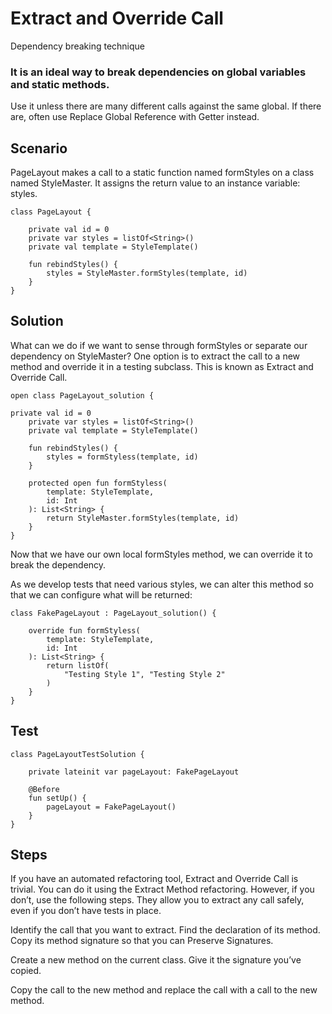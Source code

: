# Extract and Override Call
Dependency breaking technique

### It is an ideal way to break dependencies on global variables and static methods.

Use it unless there are many different calls against the same global. If there are, often use Replace Global Reference with Getter instead. 

## Scenario

PageLayout makes a call to a static function named formStyles on a class named StyleMaster. It assigns the return value to an instance variable: styles. 

```
class PageLayout {

    private val id = 0
    private var styles = listOf<String>()
    private val template = StyleTemplate()

    fun rebindStyles() {
        styles = StyleMaster.formStyles(template, id)
    }
}
```
## Solution

What can we do if we want to sense through formStyles or separate our dependency on StyleMaster? One option is to extract the call to a new method and override it in a testing subclass. This is known as Extract and Override Call.
```
open class PageLayout_solution {

private val id = 0
    private var styles = listOf<String>()
    private val template = StyleTemplate()

    fun rebindStyles() {
        styles = formStyless(template, id)
    }

    protected open fun formStyless(
        template: StyleTemplate,
        id: Int
    ): List<String> {
        return StyleMaster.formStyles(template, id)
    }
}
```
Now that we have our own local formStyles method, we can override it to break the dependency.

As we develop tests that need various styles, we can alter this method so that we can configure what will be returned:

```
class FakePageLayout : PageLayout_solution() {

    override fun formStyless(
        template: StyleTemplate,
        id: Int
    ): List<String> {
        return listOf(
            "Testing Style 1", "Testing Style 2"
        )
    }
}
```
## Test
```
class PageLayoutTestSolution {

    private lateinit var pageLayout: FakePageLayout

    @Before
    fun setUp() {
        pageLayout = FakePageLayout()
    }
}
```
## Steps

If you have an automated refactoring tool, Extract and Override Call is trivial. You can do it using the Extract Method refactoring. However, if you don’t, use the following steps. They allow you to extract any call safely, even if you don’t have tests in place.

Identify the call that you want to extract. Find the declaration of its method. Copy its method signature so that you can Preserve Signatures. 

Create a new method on the current class. Give it the signature you’ve copied. 

Copy the call to the new method and replace the call with a call to the new method.


